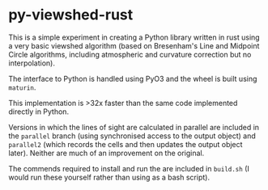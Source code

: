 # py-viewshed-rust

This is a simple experiment in creating a Python library written in rust using a very basic viewshed algorithm (based on Bresenham's Line and Midpoint Circle algorithms, including atmospheric and curvature correction but no interpolation).

The interface to Python is handled using PyO3 and the wheel is built using `maturin`. 

This implementation is >32x faster than the same code implemented directly in Python.

Versions in which the lines of sight are calculated in parallel are included in the `parallel` branch (using synchronised access to the output object) and `parallel2` (which records the cells and then updates the output object later). Neither are much of an improvement on the original.

The commends required to install and run the are included in `build.sh` (I would run these yourself rather than using as a bash script).
